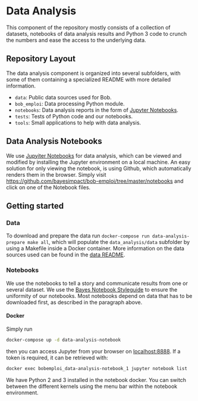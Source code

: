 # Data Analysis

This component of the repository mostly consists of a collection of datasets, notebooks of data analysis results and Python 3 code to crunch the numbers and ease the access to the underlying data.

## Repository Layout

The data analysis component is organized into several subfolders, with some of them containing a specialized README with more detailed information.

* `data`: Public data sources used for Bob.
* `bob_emploi`: Data processing Python module.
* `notebooks`: Data analysis reports in the form of [Jupyter Notebooks](https://jupyter.org/).
* `tests`: Tests of Python code and our notebooks.
* `tools`: Small applications to help with data analysis.

## Data Analysis Notebooks

We use [Jupyiter Notebooks](https://jupyter.org/) for data analysis, which can be viewed and modified by installing the Jupyter environment on a local machine. An easy solution for only viewing the notebook, is using Github, which automatically renders them in the browser. Simply visit https://github.com/bayesimpact/bob-emploi/tree/master/notebooks and click on one of the Notebook files.

## Getting started

### Data

To download and prepare the data run `docker-compose run data-analysis-prepare make all`, which will populate the `data_analysis/data` subfolder by using a Makefile inside a
Docker container. More information on the data sources used can be found in the [data README](data/README.md).

### Notebooks

We use the notebooks to tell a story and communicate results from one or several dataset. We use the [Bayes Notebook Styleguide](https://docs.google.com/document/d/1g2ITZWGfgkmljutwP5QWJ7b31l4o2JrbodEWKY277X0/edit#) to ensure the uniformity of our notebooks. Most notebooks depend on data that has to be downloaded first, as described in the paragraph above.

#### Docker

Simply run

```sh
docker-compose up -d data-analysis-notebook
```

then you can access Jupyter from your browser on [localhost:8888](http://localhost:8888/).
If a token is required, it can be retrieved with:

```sh
docker exec bobemploi_data-analysis-notebook_1 jupyter notebook list
```

We have Python 2 and 3 installed in the notebook docker. You can switch between the different kernels using the menu bar within the notebook environment.
